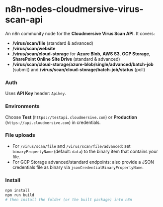 # n8n-nodes-cloudmersive-virus-scan-api

An n8n community node for the **Cloudmersive Virus Scan API**. It covers:

- **/virus/scan/file** (standard & advanced)
- **/virus/scan/website**
- **/virus/scan/cloud-storage** for **Azure Blob**, **AWS S3**, **GCP Storage**, **SharePoint Online Site Drive** (standard & advanced)
- **/virus/scan/cloud-storage/azure-blob/single/advanced/batch-job** (submit) and **/virus/scan/cloud-storage/batch-job/status** (poll)

### Auth
Uses **API Key** header: `Apikey`.

### Environments
Choose **Test** (`https://testapi.cloudmersive.com`) or **Production** (`https://api.cloudmersive.com`) in credentials.

### File uploads
- For `/virus/scan/file` and `/virus/scan/file/advanced`: set `binaryPropertyName` (default: `data`) to the binary item that contains your file.
- For GCP Storage advanced/standard endpoints: also provide a JSON credentials file as binary via `jsonCredentialBinaryPropertyName`.

### Install
```bash
npm install
npm run build
# then install the folder (or the built package) into n8n
